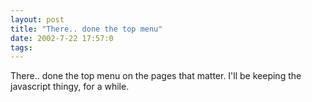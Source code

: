 ```yaml
---
layout: post
title: "There.. done the top menu"
date: 2002-7-22 17:57:0
tags: 
---
```


There.. done the top menu on the pages that matter. I'll be keeping the javascript thingy, for a while.

